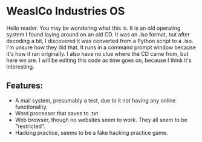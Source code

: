 # WeaslCo Industries OS

Hello reader.
You may be wondering what this is.
It is an old operating system I found laying around on an old CD.
It was an .iso format, but after decoding a bit, I discovered it was converted from a Python script to a .iso.
I'm unsure how they did that.
It runs in a command prompt window because it's how it ran originally.
I also have no clue where the CD came from, but here we are.
I will be editing this code as time goes on, because I think it's interesting.

## Features:
* A mail system, presumably a test, due to it not having any online functionality.
* Word processor that saves to .txt
* Web browser, though no websites seem to work. They all seem to be "restricted".
* Hacking practice, seems to be a fake hacking practice game.
